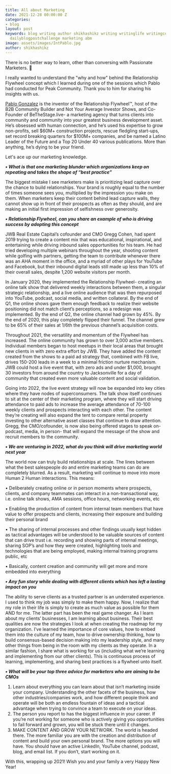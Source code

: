 ```yaml
---
title: All about Marketing
date: 2021-12-28 00:00:00 Z
categories:
- blog
layout: post
keywords: blog writing author shikhashikz writing writinglife writingcommunity dailyblogpost
  dailyblogpostchallenge marketing abm
image: assets/images/IntPablo.jpg
author: shikhashikz
---
```


There is no better way to learn, other than conversing with Passionate Marketers. 💯

I really wanted to understand the "why and how" behind the Relationship Flywheel concept which I learned during one of the sessions which Pablo had conducted for Peak Community. Thank you to him for sharing his insights with us.

[Pablo Gonzalez](https://www.linkedin.com/in/pablotheconnector/) is the inventor of the Relationship Flywheel™️, host of the B2B Community Builder and Not Your Average Investor Shows, and Co-Founder of BeTheStage.live- a marketing agency that turns clients into community and community into your greatest business development asset. He’s obsessed with human connection, and he’s used his expertise to grow non-profits, sell $60M+ construction projects, rescue fledgling start-ups, set record breaking quarters for $100M+ companies, and be named a Latino Leader of the Future and a Top 20 Under 40 various publications. More than anything, he’s dying to be your friend.

Let's ace up our marketing knowledge.

***• What is that one marketing blunder which organizations keep on repeating and takes the shape of “best practice”***

The biggest mistake I see marketers make is prioritizing lead capture over the chance to build relationships. Your brand is roughly equal to the number of times someone sees you, multiplied by the impression you make on them. When marketers keep their content behind lead capture walls, they cannot show up in front of their prospects as often as they should, and are making an initial first impression of selfishness over generosity.

***•	Relationship Flywheel, can you share an example of who is driving success by adopting this concept***

JWB Real Estate Capital’s cofounder and CMO Gregg Cohen, had spent 2019 trying to create a content mix that was educational, inspirational, and entertaining while driving inbound sales opportunities for his team. He had tried developing multiple webinars throughout the year, shooting content while golfing with partners, getting the team to contribute whenever there was an AHA moment in the office, and a myriad of other plays for YouTube and Facebook, but their inbound digital leads still made up less than 10% of their overall sales, despite 1,200 website visitors per month.
 
In January 2020, they implemented the Relationship Flywheel- creating an online talk show that delivered weekly interactions between them, a singular strategic relationship, and a live online audience that was then repurposed into YouTube, podcast, social media, and written collateral. By the end of Q1, the online shows gave them enough feedback to realize their website positioning did not match client’s perceptions, so a redesign was implemented. By the end of Q2, the online channel had grown by 45%. By the end of 2020, this play completely flipped their funnel. The channel grew to be 65% of their sales at 1/6th the previous channel’s acquisition costs.
 
Throughout 2021, the versatility and momentum of the Flywheel has increased. The online community has grown to over 3,000 active members. Individual members began to host meetups in their local areas that brought new clients in with zero extra effort by JWB. They have added the content created from the shows to a paid ad strategy that, combined with FB live, drives 150-200 leads in a week to a minimal friction nurture mechanism. JWB could host a live event that, with zero ads and under $1,000, brought 30 investors from around the country to Jacksonville for a day of community that created even more valuable content and social validation.
 
Going into 2022, the live event strategy will now be expanded into key cities where they have nodes of superconsumers. The talk show itself continues to sit at the center of their marketing program, where they will start driving attendance to paid ads to increase the average attendance of 70-100 weekly clients and prospects interacting with each other. The content they’re creating will also expand the tent to compare rental property investing to other alternative asset classes that continue to draw attention. Gregg, the CMO/cofounder, is now also being offered stages to speak on- podcast, media, in person- that will expand the message of the show and recruit members to the community.
 
***•	We are venturing in 2022, what do you think will drive marketing world next year***

The world now can truly build relationships at scale. The lines between what the best salespeople do and entire marketing teams can do are completely blurred. As a result, marketing will continue to move into more Human 2 Human interactions. This means:

•	Deliberately creating online or in person moments where prospects, clients, and company teammates can interact in a non-transactional way, i.e. online talk shows, AMA sessions, office hours, networking events, etc

•	Enabling the production of content from internal team members that have value to offer prospects and clients, increasing their exposure and building their personal brand

•	The sharing of internal processes and other findings usually kept hidden as tactical advantages will be understood to be valuable sources of content that can drive trust i.e. recording and showing parts of internal meetings, sharing SOP’s and how they were created, highlighting tools and technologies that are being employed, making internal training programs public, etc

•	Basically, content creation and community will get more and more embedded into everything
 
***•	Any fun story while dealing with different clients which has left a lasting impact on you***

The ability to serve clients as a trusted partner is an underrated experience. I used to think my job was simply to make them happy. Now, I realize that my role in their life is simply to create as much value as possible for them AND for me. The latter part has been the real game changer. As I learn about my clients’ businesses, I am learning about business. Their best qualities are now the strategies I look at when creating the roadmap for my organization. I’ve learned the importance of core values, how to embed them into the culture of my team, how to drive ownership thinking, how to build consensus-based decision making into my leadership style, and many other things from being in the room with my clients as they operate. In a similar fashion, I share what is working for us (including what we’re learning and implementing from our other clients). This is continuous process of learning, implementing, and sharing best practices is a flywheel unto itself.

***•	What will be your top three advice for marketers who are aiming to be CMOs***

1.	Learn about everything you can learn about that isn’t marketing inside your company. Understanding the other facets of the business, how other industries/companies work, and how different people think and operate will be both an endless fountain of ideas and a tactical advantage when trying to convince a team to execute on your ideas.
2.	The person you report to has the biggest influence in your career. If you’re not working for someone who is actively giving you opportunities to fail forward and grown, you will be stuck there until it changes.
3.	MAKE CONTENT AND GROW YOUR NETWORK. The world is headed there. The more familiar you are with the creation and distribution of content and build your own personal brand. The more options you will have. You should have an active LinkedIn, YouTube channel, podcast, blog, and email list. If you don’t, start working on it.

With this, wrapping up 2021! Wish you and your family a very Happy New Year!

